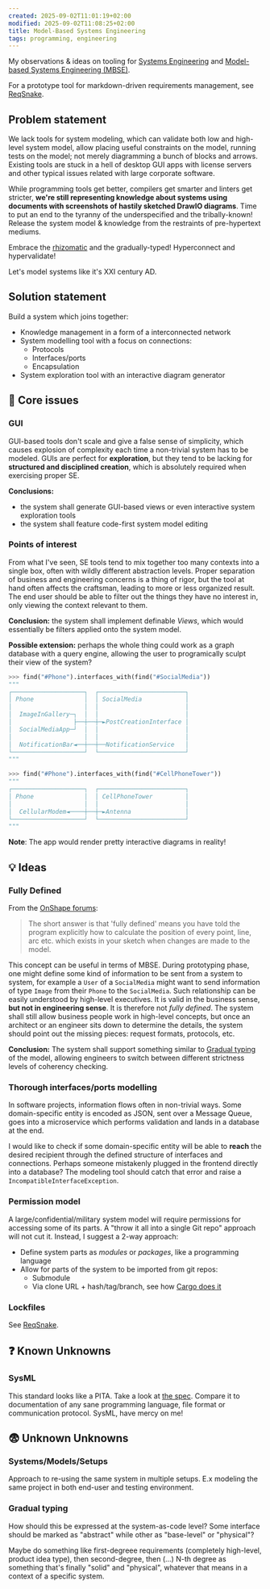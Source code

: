 ```yaml
---
created: 2025-09-02T11:01:19+02:00
modified: 2025-09-02T11:08:25+02:00
title: Model-Based Systems Engineering
tags: programming, engineering
---
```


My observations & ideas on tooling for [Systems Engineering](https://en.wikipedia.org/wiki/Systems_engineering)
and [Model-based Systems Engineering (MBSE)](https://en.wikipedia.org/wiki/Model-based_systems_engineering).

For a prototype tool for markdown-driven requirements management, see
[ReqSnake](/reqsnake).

## Problem statement

We lack tools for system modeling, which can validate both low and high-level
system model, allow placing useful constraints on the model, running tests on
the model; not merely diagramming a bunch of blocks and arrows. Existing tools
are stuck in a hell of desktop GUI apps with license servers and other typical
issues related with large corporate software.

While programming tools get better, compilers get smarter and linters get
stricter, **we're still representing knowledge about systems using documents
with screenshots of hastily sketched DrawIO diagrams**. Time to put an end to
the tyranny of the underspecified and the tribally-known! Release the system
model & knowledge from the restraints of pre-hypertext mediums.

Embrace the [rhizomatic](https://en.wikipedia.org/wiki/Rhizome_%28philosophy%29) and the gradually-typed! Hyperconnect and hypervalidate!

Let's model systems like it's XXI century AD.

## Solution statement

Build a system which joins together:

- Knowledge management in a form of a interconnected network
- System modelling tool with a focus on connections:
  - Protocols
  - Interfaces/ports
  - Encapsulation
- System exploration tool with an interactive diagram generator

## 💢 Core issues

### GUI

GUI-based tools don't scale and give a false sense of simplicity, which causes
explosion of complexity each time a non-trivial system has to be modeled. GUIs
are perfect for **exploration**, but they tend to be lacking for **structured
and disciplined creation**, which is absolutely required when exercising proper
SE.

**Conclusions:**

- the system shall generate GUI-based views or even interactive system
  exploration tools
- the system shall feature code-first system model editing

### Points of interest

From what I've seen, SE tools tend to mix together too many contexts into a
single box, often with wildly different abstraction levels. Proper separation
of business and engineering concerns is a thing of rigor, but the tool at hand
often affects the craftsman, leading to more or less organized result. The end
user should be able to filter out the things they have no interest in, only
viewing the context relevant to them.

**Conclusion:** the system shall implement definable _Views_, which would
essentially be filters applied onto the system model.

**Possible extension:** perhaps the whole thing could work as a graph database
with a query engine, allowing the user to programically sculpt their view of
the system?

```python
>>> find("#Phone").interfaces_with(find("#SocialMedia"))
"""
┌────────────────────┐  ┌────────────────────────┐
│ Phone              │  │ SocialMedia            │
│                    │  │                        │
│  ImageInGallery─┐  │  │                        │
│                 ├──┼──┼─►PostCreationInterface │
│  SocialMediaApp─┘  │  │                        │
│                    │  │                        │
│  NotificationBar◄──┼──┼──NotificationService   │
└────────────────────┘  └────────────────────────┘
"""

>>> find("#Phone").interfaces_with(find("#CellPhoneTower"))
"""
┌────────────────────┐  ┌────────────────────────┐
│ Phone              │  │ CellPhoneTower         │
│                    │  │                        │
│  CellularModem◄────┼──┼─►Antenna               │
└────────────────────┘  └────────────────────────┘
"""
```

**Note**: The app would render pretty interactive diagrams in reality!

## 💡 Ideas

### Fully Defined

From the [OnShape forums](https://forum.onshape.com/discussion/25425/what-does-fully-defined-mean):

> The short answer is that 'fully defined' means you have told the program
> explicitly how to calculate the position of every point, line, arc etc. which
> exists in your sketch when changes are made to the model.

This concept can be useful in terms of MBSE. During prototyping
phase, one might define some kind of information to be sent from a system to
system, for example a `User` of a `SocialMedia` might want to send information
of type `Image` from their `Phone` to the `SocialMedia`. Such relationship can
be easily understood by high-level executives. It is valid in the business
sense, **but not in engineering sense**. It is therefore not _fully defined_.
The system shall still allow business people work in high-level concepts, but
once an architect or an engineer sits down to determine the details, the system
should point out the missing pieces: request formats, protocols, etc.

**Conclusion:** The system shall support something similar to [Gradual
typing](https://en.wikipedia.org/wiki/Gradual_typing) of the model, allowing
engineers to switch between different strictness levels of coherency checking.

### Thorough interfaces/ports modelling

In software projects, information flows often in non-trivial ways. Some
domain-specific entity is encoded as JSON, sent over a Message Queue, goes into
a microservice which performs validation and lands in a database at the end.

I would like to check if some domain-specific entity will be able to **reach**
the desired recipient through the defined structure of interfaces and
connections. Perhaps someone mistakenly plugged in the frontend directly into a
database? The modeling tool should catch that error and raise
a `IncompatibleInterfaceException`.

### Permission model

A large/confidential/military system model will require permissions for
accessing some of its parts. A "throw it all into a single Git repo" approach
will not cut it. Instead, I suggest a 2-way approach:

- Define system parts as _modules_ or _packages_, like a programming language
- Allow for parts of the system to be imported from git repos:
  - Submodule
  - Via clone URL + hash/tag/branch, see how [Cargo does it](https://doc.rust-lang.org/cargo/reference/specifying-dependencies.html)

### Lockfiles

See [ReqSnake](/reqsnake).

## ❓ Known Unknowns

### SysML

This standard looks like a PITA. Take a look at [the spec](https://sysml.org/sysml-specs/).
Compare it to documentation of any sane programming language, file format or
communication protocol. SysML, have mercy on me!

## 😨 Unknown Unknowns

### Systems/Models/Setups

Approach to re-using the same system in multiple setups. E.x modeling the same
project in both end-user and testing environment.

### Gradual typing

How should this be expressed at the system-as-code level? Some interface should
be marked as "abstract" while other as "base-level" or "physical"?

Maybe do something like first-degreee requirements (completely high-level,
product idea type), then second-degree, then (...) N-th degree as something
that's finally "solid" and "physical", whatever that means in a context of a
specific system.

